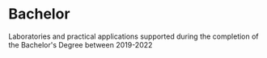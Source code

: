 # Bachelor
Laboratories and practical applications supported during the completion of the Bachelor's Degree between 2019-2022
